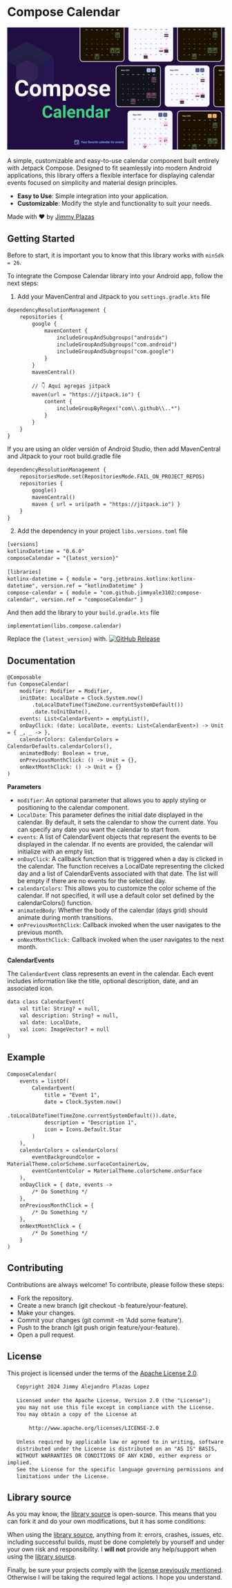 # Compose Calendar

![ComposeCalendar](https://github.com/jimmyplazas/compose-calendar/blob/main/img/banner.png)

A simple, customizable and easy-to-use calendar component built entirely with Jetpack Compose.
Designed to fit seamlessly into modern Android applications, this library offers a flexible
interface for displaying calendar events focused on simplicity and material design principles.

- **Easy to Use**: Simple integration into your application.
- **Customizable**: Modify the style and functionality to suit your needs.

Made with ❤️ by <a target="_blank" href="https://jimmyplazas.dev">Jimmy Plazas</a>

## Getting Started

Before to start, it is important you to know that this library works with `minSdk = 26`.

To integrate the Compose Calendar library into your Android app, follow the next steps:

1. Add your MavenCentral and Jitpack to you `settings.gradle.kts` file

```
dependencyResolutionManagement {
    repositories {
        google {
            mavenContent {
                includeGroupAndSubgroups("androidx")
                includeGroupAndSubgroups("com.android")
                includeGroupAndSubgroups("com.google")
            }
        }
        mavenCentral()

        // 👇 Aquí agregas jitpack
        maven(url = "https://jitpack.io") {
            content {
                includeGroupByRegex("com\\.github\\..*")
            }
        }
    }
}
```

If you are using an older versión of Android Studio, then add MavenCentral and Jitpack to your root
build.gradle file

```
dependencyResolutionManagement {
    repositoriesMode.set(RepositoriesMode.FAIL_ON_PROJECT_REPOS)
    repositories {
        google()
        mavenCentral()
        maven { url = uri(path = "https://jitpack.io") }
    }
}
```

2. Add the dependency in your project `libs.versions.toml` file

```
[versions]
kotlinxDatetime = "0.6.0"
composeCalendar = "{latest_version}"

[libraries]
kotlinx-datetime = { module = "org.jetbrains.kotlinx:kotlinx-datetime", version.ref = "kotlinxDatetime" }
compose-calendar = { module = "com.github.jimmyale3102:compose-calendar", version.ref = "composeCalendar" }
```

And then add the library to your `build.gradle.kts` file

```
implementation(libs.compose.calendar)
```

Replace the `{latest_version}`
with.  [![GitHub Release](https://img.shields.io/github/v/release/jimmyplazas/compose-calendar?label=ComposeCalendar&sort=semver)](https://github.com/jimmyplazas/compose-calendar/releases/latest)

## Documentation

```
@Composable
fun ComposeCalendar(
    modifier: Modifier = Modifier,
    initDate: LocalDate = Clock.System.now()
        .toLocalDateTime(TimeZone.currentSystemDefault())
        .date.toInitDate(),
    events: List<CalendarEvent> = emptyList(),
    onDayClick: (date: LocalDate, events: List<CalendarEvent>) -> Unit = { _, _ -> },
    calendarColors: CalendarColors = CalendarDefaults.calendarColors(),
    animatedBody: Boolean = true,
    onPreviousMonthClick: () -> Unit = {},
    onNextMonthClick: () -> Unit = {}
)
```

**Parameters**

- `modifier`: An optional parameter that allows you to apply styling or positioning to the calendar
  component.
- `LocalDate`: This parameter defines the initial date displayed in the calendar. By default, it
  sets the calendar to show the current date. You can specify any date you want the calendar to
  start from.
- `events`: A list of CalendarEvent objects that represent the events to be displayed in the
  calendar. If no events are provided, the calendar will initialize with an empty list.
- `onDayClick`: A callback function that is triggered when a day is clicked in the calendar.
  The function receives a LocalDate representing the clicked day and a list of CalendarEvents
  associated with that date. The list will be empty if there are no events for the selected day.
- `calendarColors`: This allows you to customize the color scheme of the calendar. If not specified,
  it will use a default color set defined by the calendarColors() function.
- `animatedBody`: Whether the body of the calendar (days grid) should animate during month transitions.
- `onPreviousMonthClick`: Callback invoked when the user navigates to the previous month.
- `onNextMonthClick:` Callback invoked when the user navigates to the next month.

**CalendarEvents**

The `CalendarEvent` class represents an event in the calendar. Each event includes information like
the title, optional description, date, and an associated icon.

```
data class CalendarEvent(
    val title: String? = null,
    val description: String? = null,
    val date: LocalDate,
    val icon: ImageVector? = null
)
```

## Example

```
ComposeCalendar(
    events = listOf(
        CalendarEvent(
            title = "Event 1",
            date = Clock.System.now()
                .toLocalDateTime(TimeZone.currentSystemDefault()).date,
            description = "Description 1",
            icon = Icons.Default.Star
        )
    ),
    calendarColors = calendarColors(
        eventBackgroundColor = MaterialTheme.colorScheme.surfaceContainerLow,
        eventContentColor = MaterialTheme.colorScheme.onSurface
    ),
    onDayClick = { date, events -> 
        /* Do Something */ 
    },
    onPreviousMonthClick = { 
        /* Do Something */
    },
    onNextMonthClick = {  
        /* Do Something */
    }
)
```

## Contributing

Contributions are always welcome! To contribute, please follow these steps:

- Fork the repository.
- Create a new branch (git checkout -b feature/your-feature).
- Make your changes.
- Commit your changes (git commit -m 'Add some feature').
- Push to the branch (git push origin feature/your-feature).
- Open a pull request.

## License

This project is licensed under the terms of the [Apache License 2.0](./LICENSE).

```
   Copyright 2024 Jimmy Alejandro Plazas Lopez

   Licensed under the Apache License, Version 2.0 (the "License");
   you may not use this file except in compliance with the License.
   You may obtain a copy of the License at

       http://www.apache.org/licenses/LICENSE-2.0

   Unless required by applicable law or agreed to in writing, software
   distributed under the License is distributed on an "AS IS" BASIS,
   WITHOUT WARRANTIES OR CONDITIONS OF ANY KIND, either express or implied.
   See the License for the specific language governing permissions and
   limitations under the License.
```

## Library source

As you may know, the [library source](https://github.com/jahirfiquitiva/Blueprint/tree/master) is open-source. This means that you can fork it and do your own modifications, but it has some conditions:

When using the [library source](https://github.com/jahirfiquitiva/Blueprint/tree/master), anything from it: errors, crashes, issues, etc. including successful builds, must be done completely by yourself and under your own risk and responsibility. I **will not** provide any help/support when using the [library source](https://github.com/jahirfiquitiva/Blueprint/tree/master).

Finally, be sure your projects comply with the [license previously mentioned](https://github.com/jahirfiquitiva/Blueprint#license). Otherwise I will be taking the required legal actions. I hope you understand.
